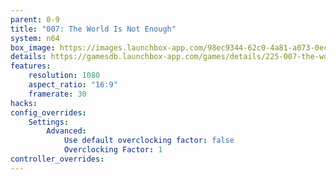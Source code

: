 ```yaml
---
parent: 0-9
title: "007: The World Is Not Enough"
system: n64
box_image: https://images.launchbox-app.com/98ec9344-62c0-4a81-a073-0ec115a93dfd.jpg
details: https://gamesdb.launchbox-app.com/games/details/225-007-the-world-is-not-enough
features:
    resolution: 1080
    aspect_ratio: "16:9"
    framerate: 30
hacks:
config_overrides:
    Settings:
        Advanced:
            Use default overclocking factor: false
            Overclocking Factor: 1
controller_overrides:
---
```

